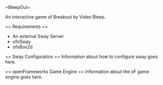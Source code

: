=BleepOut=

An interactive game of Breakout by Video Bleep.

== Requirements ==
- An external Sway Server
- ofxSway
- ofxBox2d

== Sway Configuration ==
Information about how to configure sway goes here.

== openFrameworks Game Engine ==
Information about the oF game engine goes here.
